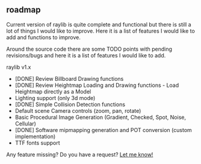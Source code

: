 roadmap
-------

Current version of raylib is quite complete and functional but there is still a lot of things I would like to improve.
Here it is a list of features I would like to add and functions to improve.

Around the source code there are some TODO points with pending revisions/bugs and here it is a list of features I would like to add.

raylib v1.x

   - [DONE] Review Billboard Drawing functions
   - [DONE] Review Heightmap Loading and Drawing functions - Load Heightmap directly as a Model
   - Lighting support (only 3d mode)
   - [DONE] Simple Collision Detection functions
   - Default scene Camera controls (zoom, pan, rotate)   
   - Basic Procedural Image Generation (Gradient, Checked, Spot, Noise, Cellular)
   - [DONE] Software mipmapping generation and POT conversion (custom implementation)
   - TTF fonts support
   
Any feature missing? Do you have a request? [Let me know!][raysan5]

[raysan5]: mailto:raysan@raysanweb.com "Ramon Santamaria - Ray San"

